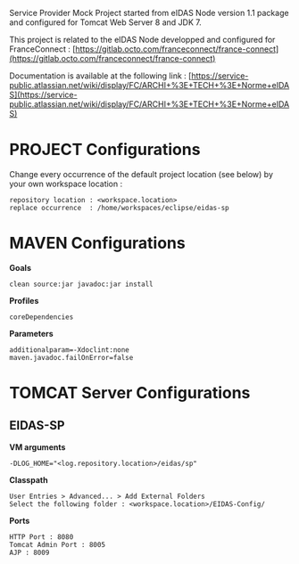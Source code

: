 
Service Provider Mock Project started from eIDAS Node version 1.1 package and configured for Tomcat Web Server 8 and JDK 7.

This project is related to the eIDAS Node developped and configured for FranceConnect :
[https://gitlab.octo.com/franceconnect/france-connect](https://gitlab.octo.com/franceconnect/france-connect)

Documentation is available at the following link : 
[https://service-public.atlassian.net/wiki/display/FC/ARCHI+%3E+TECH+%3E+Norme+eIDAS](https://service-public.atlassian.net/wiki/display/FC/ARCHI+%3E+TECH+%3E+Norme+eIDAS)


PROJECT Configurations
=====================
Change every occurrence of the default project location (see below) by your own workspace location :

    repository location : <workspace.location>
    replace occurrence  : /home/workspaces/eclipse/eidas-sp


MAVEN Configurations
=====================

**Goals**

    clean source:jar javadoc:jar install

**Profiles**

    coreDependencies

**Parameters**

    additionalparam=-Xdoclint:none
    maven.javadoc.failOnError=false


TOMCAT Server Configurations
=====================

EIDAS-SP
--------------------
**VM arguments**

    -DLOG_HOME="<log.repository.location>/eidas/sp"

**Classpath**

    User Entries > Advanced... > Add External Folders
	Select the following folder : <workspace.location>/EIDAS-Config/

**Ports**

    HTTP Port : 8080
    Tomcat Admin Port : 8005
    AJP : 8009
